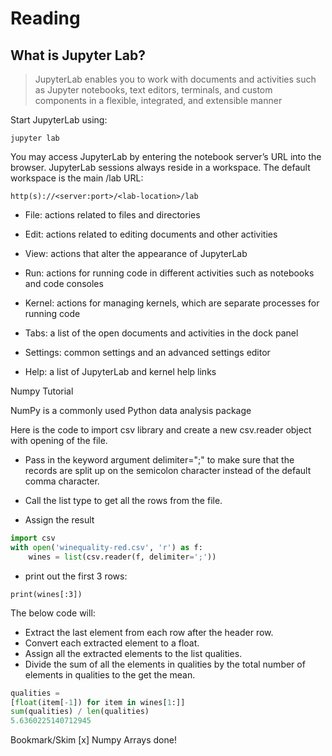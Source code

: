 # Reading

## What is Jupyter Lab?

> JupyterLab enables you to work with documents and activities such as Jupyter notebooks, text editors, terminals, and custom components in a flexible, integrated, and extensible manner

Start JupyterLab using:

`jupyter lab`

You may access JupyterLab by entering the notebook server’s URL into the browser. JupyterLab sessions always reside in a workspace. The default workspace is the main /lab URL:

`http(s)://<server:port>/<lab-location>/lab`

- File: actions related to files and directories

- Edit: actions related to editing documents and other activities

- View: actions that alter the appearance of JupyterLab

- Run: actions for running code in different activities such as notebooks and code consoles

- Kernel: actions for managing kernels, which are separate processes for running code

- Tabs: a list of the open documents and activities in the dock panel

- Settings: common settings and an advanced settings editor

- Help: a list of JupyterLab and kernel help links

Numpy Tutorial

NumPy is a commonly used Python data analysis package

Here is the code to import csv library and create a new csv.reader object with opening of the file.

- Pass in the keyword argument delimiter=";" to make sure that the records are split up on the semicolon character instead of the default comma character.

- Call the list type to get all the rows from the file.

- Assign the result

``` python
import csv
with open('winequality-red.csv', 'r') as f:
    wines = list(csv.reader(f, delimiter=';'))
```

- print out the first 3 rows:

`print(wines[:3])`

The below code will:

- Extract the last element from each row after the header row.
- Convert each extracted element to a float.
- Assign all the extracted elements to the list qualities.
- Divide the sum of all the elements in qualities by the total number of elements in qualities to the get the mean.

``` python
qualities =
[float(item[-1]) for item in wines[1:]]
sum(qualities) / len(qualities)
5.6360225140712945
```

Bookmark/Skim
[x] Numpy Arrays done!